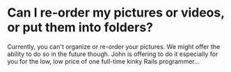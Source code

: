 # Can I re-order my pictures or videos, or put them into folders?

Currently, you can't organize or re-order your pictures. We might offer the ability to do so in the future though. John is offering to do it especially for you for the low, low price of one full-time kinky Rails programmer...
